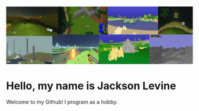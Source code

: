 ![Samples of my personal work](./gamesbanner.png)

# Hello, my name is Jackson Levine

Welcome to my Github! I program as a hobby.
